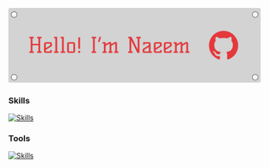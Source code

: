 ![image](github-banner.svg)

### Skills
[![Skills](https://skillicons.dev/icons?i=python,javascript,typescript,go,c,cpp,nodejs,django,nestjs,expressjs,rabbitmq,jest,html,css,scss,tailwindcss,jquery,react,postgres,mongodb,docker,aws,ansible,jenkins)](https://skillicons.dev)


### Tools
[![Skills](https://skillicons.dev/icons?i=vscode,git,postman,linux,windows,apple)](https://skillicons.dev)
